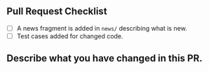 ## Pull Request Checklist

- [ ] A news fragment is added in `news/` describing what is new.
- [ ] Test cases added for changed code.

## Describe what you have changed in this PR.
